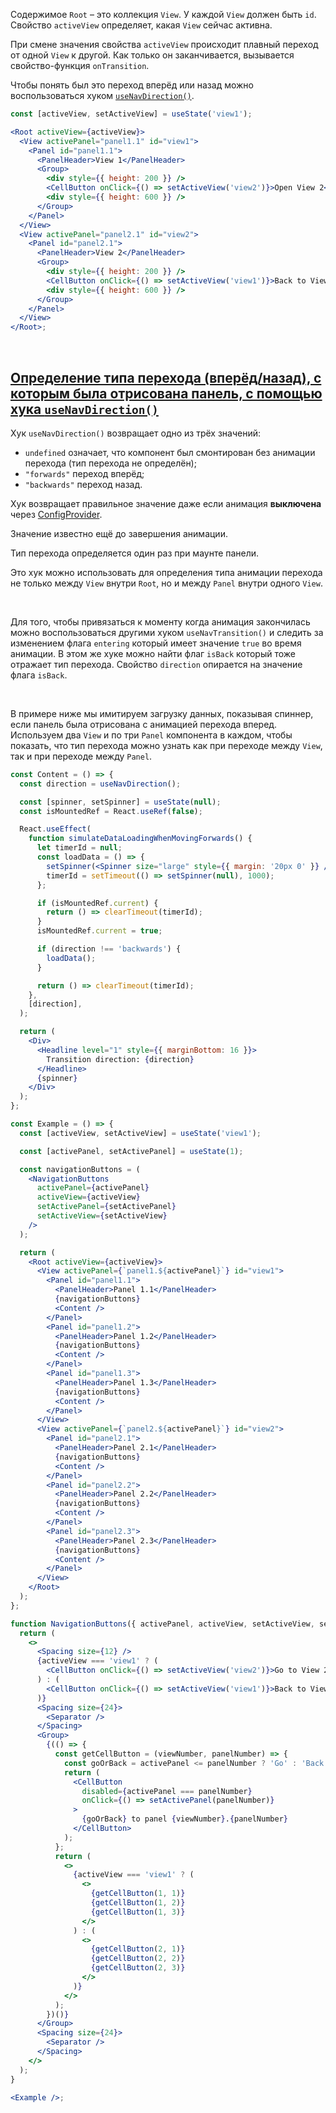Содержимое `Root` – это коллекция `View`. У каждой `View` должен быть `id`.
Свойство `activeView` определяет, какая `View` сейчас активна.

При смене значения свойства `activeView` происходит плавный переход от одной `View` к другой.
Как только он заканчивается, вызывается свойство-функция `onTransition`.

Чтобы понять был это переход вперёд или назад можно воспользоваться хуком [`useNavDirection()`](#/Root?id=usenavtransition_example).

```jsx
const [activeView, setActiveView] = useState('view1');

<Root activeView={activeView}>
  <View activePanel="panel1.1" id="view1">
    <Panel id="panel1.1">
      <PanelHeader>View 1</PanelHeader>
      <Group>
        <div style={{ height: 200 }} />
        <CellButton onClick={() => setActiveView('view2')}>Open View 2</CellButton>
        <div style={{ height: 600 }} />
      </Group>
    </Panel>
  </View>
  <View activePanel="panel2.1" id="view2">
    <Panel id="panel2.1">
      <PanelHeader>View 2</PanelHeader>
      <Group>
        <div style={{ height: 200 }} />
        <CellButton onClick={() => setActiveView('view1')}>Back to View 1</CellButton>
        <div style={{ height: 600 }} />
      </Group>
    </Panel>
  </View>
</Root>;
```

<br />

## <a id="usenavtransition_example" style="position: relative; top: -100px;"></a>[Определение типа перехода (вперёд/назад), с которым была отрисована панель, с помощью хука `useNavDirection()`](#/Root?id=usenavtransition_example)

Хук `useNavDirection()` возвращает одно из трёх значений:

- `undefined` означает, что компонент был смонтирован без анимации перехода (тип перехода не определён);
- `"forwards"` переход вперёд;
- `"backwards"` переход назад.

Xук возвращает правильное значение даже если анимация **выключена** через [ConfigProvider](#/ConfigProvider).

Значение известно ещё до завершения анимации.

Тип перехода определяется один раз при маунте панели.

Это хук можно использовать для определения типа анимации перехода не только между `View` внутри `Root`, но и между `Panel` внутри одного `View`.

<br />

Для того, чтобы привязаться к моменту когда анимация закончилась можно воспользоваться другими хуком `useNavTransition()` и следить за изменением флага `entering` который имеет значение `true` во время анимации.
В этом же хуке можно найти флаг `isBack` который тоже отражает тип перехода. Свойство `direction` опирается на значение флага `isBack`.

<br />

В примере ниже мы имитируем загрузку данныx, показывая спиннер, если панель была отрисована с анимацией перехода вперед.
Используем два `View` и по три `Panel` компонента в каждом, чтобы показать, что тип перехода можно узнать как при переходе между `View`, так и при переходе между `Panel`.

```jsx
const Content = () => {
  const direction = useNavDirection();

  const [spinner, setSpinner] = useState(null);
  const isMountedRef = React.useRef(false);

  React.useEffect(
    function simulateDataLoadingWhenMovingForwards() {
      let timerId = null;
      const loadData = () => {
        setSpinner(<Spinner size="large" style={{ margin: '20px 0' }} />);
        timerId = setTimeout(() => setSpinner(null), 1000);
      };

      if (isMountedRef.current) {
        return () => clearTimeout(timerId);
      }
      isMountedRef.current = true;

      if (direction !== 'backwards') {
        loadData();
      }

      return () => clearTimeout(timerId);
    },
    [direction],
  );

  return (
    <Div>
      <Headline level="1" style={{ marginBottom: 16 }}>
        Transition direction: {direction}
      </Headline>
      {spinner}
    </Div>
  );
};

const Example = () => {
  const [activeView, setActiveView] = useState('view1');

  const [activePanel, setActivePanel] = useState(1);

  const navigationButtons = (
    <NavigationButtons
      activePanel={activePanel}
      activeView={activeView}
      setActivePanel={setActivePanel}
      setActiveView={setActiveView}
    />
  );

  return (
    <Root activeView={activeView}>
      <View activePanel={`panel1.${activePanel}`} id="view1">
        <Panel id="panel1.1">
          <PanelHeader>Panel 1.1</PanelHeader>
          {navigationButtons}
          <Content />
        </Panel>
        <Panel id="panel1.2">
          <PanelHeader>Panel 1.2</PanelHeader>
          {navigationButtons}
          <Content />
        </Panel>
        <Panel id="panel1.3">
          <PanelHeader>Panel 1.3</PanelHeader>
          {navigationButtons}
          <Content />
        </Panel>
      </View>
      <View activePanel={`panel2.${activePanel}`} id="view2">
        <Panel id="panel2.1">
          <PanelHeader>Panel 2.1</PanelHeader>
          {navigationButtons}
          <Content />
        </Panel>
        <Panel id="panel2.2">
          <PanelHeader>Panel 2.2</PanelHeader>
          {navigationButtons}
          <Content />
        </Panel>
        <Panel id="panel2.3">
          <PanelHeader>Panel 2.3</PanelHeader>
          {navigationButtons}
          <Content />
        </Panel>
      </View>
    </Root>
  );
};

function NavigationButtons({ activePanel, activeView, setActiveView, setActivePanel }) {
  return (
    <>
      <Spacing size={12} />
      {activeView === 'view1' ? (
        <CellButton onClick={() => setActiveView('view2')}>Go to View 2</CellButton>
      ) : (
        <CellButton onClick={() => setActiveView('view1')}>Back to View 1</CellButton>
      )}
      <Spacing size={24}>
        <Separator />
      </Spacing>
      <Group>
        {(() => {
          const getCellButton = (viewNumber, panelNumber) => {
            const goOrBack = activePanel <= panelNumber ? 'Go' : 'Back';
            return (
              <CellButton
                disabled={activePanel === panelNumber}
                onClick={() => setActivePanel(panelNumber)}
              >
                {goOrBack} to panel {viewNumber}.{panelNumber}
              </CellButton>
            );
          };
          return (
            <>
              {activeView === 'view1' ? (
                <>
                  {getCellButton(1, 1)}
                  {getCellButton(1, 2)}
                  {getCellButton(1, 3)}
                </>
              ) : (
                <>
                  {getCellButton(2, 1)}
                  {getCellButton(2, 2)}
                  {getCellButton(2, 3)}
                </>
              )}
            </>
          );
        })()}
      </Group>
      <Spacing size={24}>
        <Separator />
      </Spacing>
    </>
  );
}

<Example />;
```
